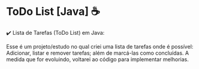 # ToDo List [Java] ☕
✔️ Lista de Tarefas (ToDo List) em Java:

Esse é um projeto/estudo no qual criei uma lista de tarefas onde é possível:
Adicionar, listar e remover tarefas; além de marcá-las como concluídas.
A medida que for evoluindo, voltarei ao código para implementar melhorias.

